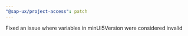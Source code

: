 ```yaml
---
"@sap-ux/project-access": patch
---
```


Fixed an issue where variables in minUI5Version were considered invalid
